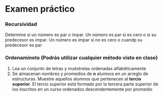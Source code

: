 # Examen práctico

### Recursividad
Determine si un número es par o impar. Un número es par si es cero o si su predecesor es impar. Un número es impar si no es cero o cuandp su predecesor es par

### Ordenamineto (Podrás utilizar cualquier método visto en clase)

1. Lea un conjunto de letras y muéstrelas ordenadas alfabéticamente
2. Se almacenan nombres y promedios de **n** alumnos en un arreglo de estructuras. Muestre aquellos alumnos que pertenecen al **tercio superior**. El tercio superior está formado por la tercera parte superior de los inscritos en un curso ordenados descendentemente por promedio








